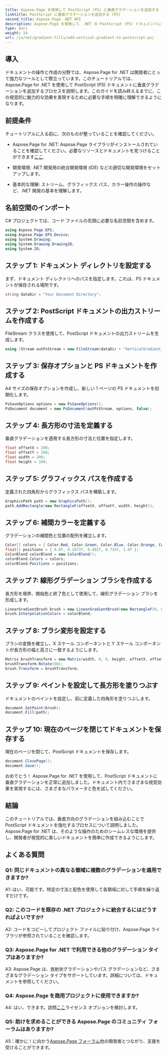 ```yaml
---
title: Aspose.Page を使用して PostScript (PS) に垂直グラデーションを追加する
linktitle: PostScript に垂直グラデーションを追加する (PS)
second_title: Aspose.Page .NET API
description: Aspose.Page を使用して、.NET の PostScript (PS) ドキュメントに視覚的に魅力的な垂直グラデーションを追加する方法を学びます。このステップバイステップのガイドを使用して、ドキュメントの作成をさらに強化してください。
type: docs
weight: 14
url: /ja/net/gradient-fills/add-vertical-gradient-to-postscript-ps/
---
```

## 導入

ドキュメントの操作と作成の分野では、Aspose.Page for .NET は開発者にとって強力なツールとして際立っています。このチュートリアルでは、Aspose.Page for .NET を使用して PostScript (PS) ドキュメントに垂直グラデーションを追加するプロセスを説明します。このガイドを読み終えるまでに、この視覚的に魅力的な効果を実現するために必要な手順を明確に理解できるようになります。

## 前提条件

チュートリアルに入る前に、次のものが整っていることを確認してください。

-  Aspose.Page for .NET: Aspose.Page ライブラリがインストールされていることを確認してください。必要なリソースとドキュメントを見つけることができます[ここ](https://reference.aspose.com/page/net/).

- 開発環境: .NET 開発用の統合開発環境 (IDE) などの適切な開発環境をセットアップします。

- 基本的な理解: ストリーム、グラフィックス パス、カラー操作の操作など、.NET 開発の基本を理解します。

## 名前空間のインポート

C# プロジェクトでは、コード ファイルの先頭に必要な名前空間を含めます。

```csharp
using Aspose.Page.EPS;
using Aspose.Page.EPS.Device;
using System.Drawing;
using System.Drawing.Drawing2D;
using System.IO;
```

## ステップ 1: ドキュメント ディレクトリを設定する

まず、ドキュメント ディレクトリへのパスを指定します。これは、PS ドキュメントが保存される場所です。

```csharp
string dataDir = "Your Document Directory";
```

## ステップ 2: PostScript ドキュメントの出力ストリームを作成する

FileStream クラスを使用して、PostScript ドキュメントの出力ストリームを生成します。

```csharp
using (Stream outPsStream = new FileStream(dataDir + "VerticalGradient_outPS.ps", FileMode.Create))
```

## ステップ 3: 保存オプションと PS ドキュメントを作成する

A4 サイズの保存オプションを作成し、新しい 1 ページの PS ドキュメントを初期化します。

```csharp
PsSaveOptions options = new PsSaveOptions();
PsDocument document = new PsDocument(outPsStream, options, false);
```

## ステップ 4: 長方形の寸法を定義する

垂直グラデーションを適用する長方形の寸法と位置を指定します。

```csharp
float offsetX = 200;
float offsetY = 100;
float width = 200;
float height = 100;
```

## ステップ 5: グラフィックス パスを作成する

定義された四角形からグラフィックス パスを構築します。

```csharp
GraphicsPath path = new GraphicsPath();
path.AddRectangle(new RectangleF(offsetX, offsetY, width, height));
```

## ステップ 6: 補間カラーを定義する

グラデーションの補間色と位置の配列を確立します。

```csharp
Color[] colors = { Color.Red, Color.Green, Color.Blue, Color.Orange, Color.DarkOliveGreen };
float[] positions = { 0.0f, 0.1873f, 0.492f, 0.734f, 1.0f };
ColorBlend colorBlend = new ColorBlend();
colorBlend.Colors = colors;
colorBlend.Positions = positions;
```

## ステップ 7: 線形グラデーション ブラシを作成する

長方形を境界、開始色と終了色として使用して、線形グラデーション ブラシを形成します。

```csharp
LinearGradientBrush brush = new LinearGradientBrush(new RectangleF(0, 0, width, height), Color.Beige, Color.DodgerBlue, 0f);
brush.InterpolationColors = colorBlend;
```

## ステップ 8: ブラシ変形を設定する

ブラシの変換を確立し、X スケール コンポーネントと Y スケール コンポーネントが長方形の幅と高さに一致するようにします。

```csharp
Matrix brushTransform = new Matrix(width, 0, 0, height, offsetX, offsetY);
brushTransform.Rotate(90);
brush.Transform = brushTransform;
```

## ステップ 9: ペイントを設定して長方形を塗りつぶす

ドキュメントのペイントを設定し、前に定義した四角形を塗りつぶします。

```csharp
document.SetPaint(brush);
document.Fill(path);
```

## ステップ 10: 現在のページを閉じてドキュメントを保存する

現在のページを閉じて、PostScript ドキュメントを保存します。

```csharp
document.ClosePage();
document.Save();
```

おめでとう！ Aspose.Page for .NET を使用して、PostScript ドキュメントに垂直グラデーションを正常に追加しました。ドキュメント内でさまざまな視覚効果を実現するには、さまざまなパラメータと色を試してください。

## 結論

このチュートリアルでは、垂直方向のグラデーションを組み込むことで PostScript ドキュメントを強化するプロセスについて説明しました。 Aspose.Page for .NET は、そのような操作のためのシームレスな環境を提供し、開発者が視覚的に美しいドキュメントを簡単に作成できるようにします。

## よくある質問

### Q1: 同じドキュメントの異なる領域に複数のグラデーションを適用できますか?

A1: はい、可能です。特定の寸法と配色を使用して各領域に対して手順を繰り返すだけです。

### Q2: このコードを既存の .NET プロジェクトに統合するにはどうすればよいですか?

A2: コードをコピーしてプロジェクト ファイルに貼り付け、Aspose.Page ライブラリが参照されていることを確認します。

### Q3: Aspose.Page for .NET で利用できる他のグラデーション タイプはありますか?

A3: Aspose.Page は、放射状グラデーションやパス グラデーションなど、さまざまなグラデーション タイプをサポートしています。詳細については、ドキュメントを参照してください。

### Q4: Aspose.Page を商用プロジェクトに使用できますか?

 A4: はい、できます。訪問[ここ](https://purchase.aspose.com/buy)ライセンス オプションを検討します。

### Q5: 助けを求めることができる Aspose.Page のコミュニティ フォーラムはありますか?

 A5：確かに！に向かう[Aspose.Page フォーラム](https://forum.aspose.com/c/page/39)他の開発者とつながり、支援を受けることができます。